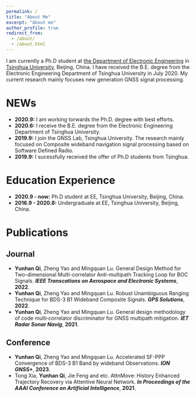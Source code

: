 ```yaml
---
permalink: /
title: "About Me"
excerpt: "About me"
author_profile: true
redirect_from: 
  - /about/
  - /about.html
---
```


I am currently a Ph.D student at [the Department of Electronic Engineering](https://www.tsinghua.edu.cn/publish/eeen/index.html) in [Tsinghua University](https://www.tsinghua.edu.cn/publish/thu2018en/index.html), Beijing, China. I have received the B.E. degree from the Electronic Engineering Department of Tsinghua University in July 2020. My current research mainly focuses new generation GNSS signal processing.


NEWs
======

* **2020.9:** I am working torwards the Ph.D. degree with best efforts.
* **2020.6:** I receive the B.E. degree from the Electronic Engineering Department of Tsinghua University.
* **2019.9:** I join the GNSS Lab, Tsinghua University. The research mainly focused on Composite wideband navigation signal processing based on Software Defined Radio.
* **2019.9:** I sucessfully received the offer of Ph.D students from Tsinghua.

Education Experience
======
* **2020.9 - now:** Ph.D student at EE, Tsinghua University, Beijing, China.
* **2016.9 - 2020.8:** Undergraduate at EE, Tsinghua University, Beijing, China.

Publications
======
Journal
----------
* **Yunhan Qi**, Zheng Yao and Mingquan Lu. General Design Method for Two-dimensional Multi-correlator Anti-multipath Tracking Loop for BOC Signals. ***IEEE Transcations on Aerospace and Electronic Systems***, **2022**.
* **Yunhan Qi**, Zheng Yao and Mingquan Lu. Robust Unambiguous Ranging Technique for BDS-3 B1 Wideband Composite Signals. ***GPS Solutions***, **2022**.
* **Yunhan Qi**, Zheng Yao and Mingquan Lu. General design methodology of code multi‐correlator discriminator for GNSS multipath mitigation. ***IET Radar Sonar Navig***, **2021**.

Conference
----------
* **Yunhan Qi**, Zheng Yao and Mingquan Lu. Accelerated SF-PPP Convergence of BDS-3 B1 Band by wideband Observations. ***ION GNSS+***, **2023**.
* Tong Xia, **Yunhan Qi**, Jie Feng and etc. AttnMove: History Enhanced Trajectory Recovery via Attentive Neural Network. ***In Proceedings of the AAAI Conference on Artificial Intelligence***, **2021**.
